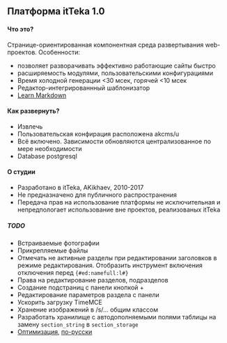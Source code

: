 Платформа itTeka 1.0
-

#### Что это?
Странице-ориентированная компонентная среда развертывания web-проектов. Особенности:
* позволяет разворачивать эффективно работающие сайты быстро
* расширяемость модулями,  пользовательскими конфигурациями
* Время холодной генерации <30 мсек, горячей <10 мсек
* Редактор-интегрированнный шаблонизатор 
* [Learn Markdown](https://bitbucket.org/tutorials/markdowndemo)

#### Как развернуть?
* Извлечь
* Пользовательская конфирация расположена akcms/u
* Всё включено. Зависимости обновляются централизованное по мере необходимости
* Database postgresql

#### О студии
* Разработано в itTeka, AKikhaev, 2010-2017
* Не предназначено для публичного распространения
* Передача прав на использование платформы не исключительная и 
  непредпологает использование вне проектов, реализованых itTeka 

##### TODO
* Встраиваемые фотографии
* Прикрепляемые файлы
* Отмечать не активные разделы при редактировании заголовков в режиме редактирования. 
  Отобразить инструмент включения отключения перед `{#ed:namefull:l#}` 
* Права на редактирование разделов, подразделов
* Создание подстраниц с панели кнопкой +
* Редактирование параметров раздела с панели
* Ускорить загрузку TimeMCE
* Хранение изображений в /s/... общим классом
* Разработать хранилище с автодополняемыми полями таблицы на замену 
  `section_string` в `section_storage`
* [Оптимизация](https://github.com/jupeter/clean-code-php), [по-русски](https://github.com/peter-gribanov/clean-code-php)
